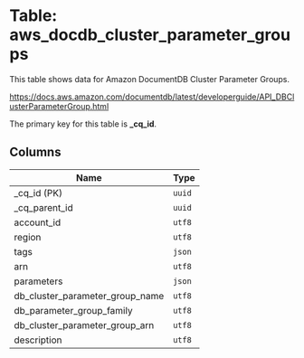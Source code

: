 # Table: aws_docdb_cluster_parameter_groups

This table shows data for Amazon DocumentDB Cluster Parameter Groups.

https://docs.aws.amazon.com/documentdb/latest/developerguide/API_DBClusterParameterGroup.html

The primary key for this table is **_cq_id**.

## Columns

| Name          | Type          |
| ------------- | ------------- |
|_cq_id (PK)|`uuid`|
|_cq_parent_id|`uuid`|
|account_id|`utf8`|
|region|`utf8`|
|tags|`json`|
|arn|`utf8`|
|parameters|`json`|
|db_cluster_parameter_group_name|`utf8`|
|db_parameter_group_family|`utf8`|
|db_cluster_parameter_group_arn|`utf8`|
|description|`utf8`|